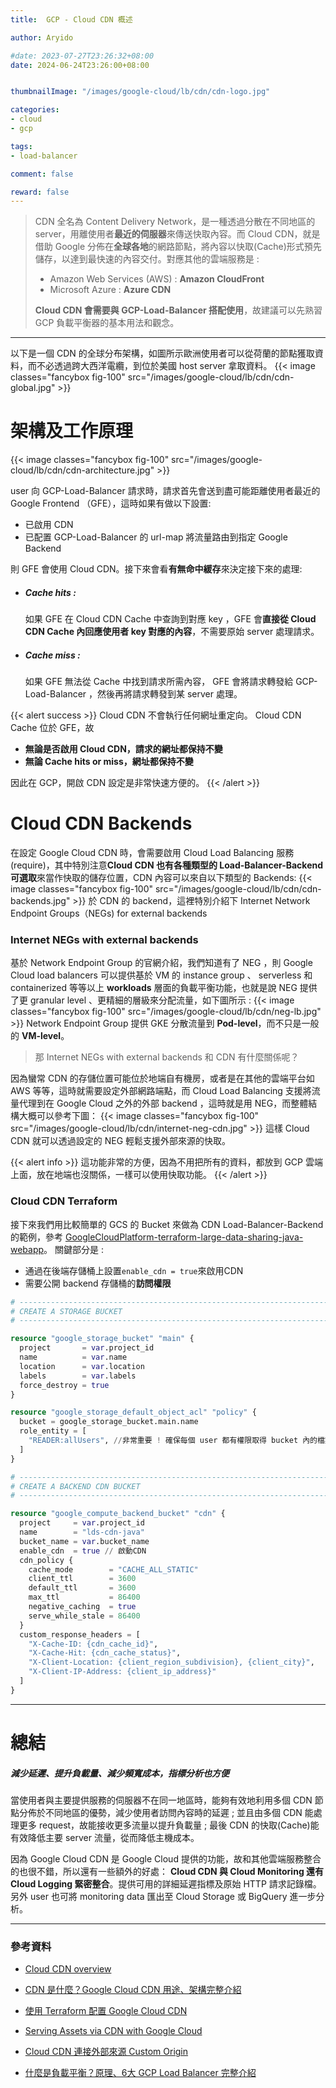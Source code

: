 ```yaml
---
title:  GCP - Cloud CDN 概述

author: Aryido

#date: 2023-07-27T23:26:32+08:00
date: 2024-06-24T23:26:00+08:00


thumbnailImage: "/images/google-cloud/lb/cdn/cdn-logo.jpg"

categories:
- cloud
- gcp

tags:
- load-balancer

comment: false

reward: false
---
```

<!--BODY-->
> CDN 全名為 Content Delivery Network，是一種透過分散在不同地區的 server，用離使用者**最近的伺服器**來傳送快取內容。而 Cloud CDN，就是借助 Google 分佈在**全球各地**的網路節點，將內容以快取(Cache)形式預先儲存，以達到最快速的內容交付。對應其他的雲端服務是 :
> - Amazon Web Services (AWS) : **Amazon CloudFront**
> - Microsoft Azure : **Azure CDN**
>
> **Cloud CDN 會需要與 GCP-Load-Balancer 搭配使用**，故建議可以先熟習 GCP 負載平衡器的基本用法和觀念。
<!--more-->

---

以下是一個 CDN 的全球分布架構，如圖所示歐洲使用者可以從荷蘭的節點獲取資料，而不必透過跨大西洋電纜，到位於美國 host server 拿取資料。
{{< image classes="fancybox fig-100" src="/images/google-cloud/lb/cdn/cdn-global.jpg" >}} 

# 架構及工作原理
{{< image classes="fancybox fig-100" src="/images/google-cloud/lb/cdn/cdn-architecture.jpg" >}}

user 向 GCP-Load-Balancer 請求時，請求首先會送到盡可能距離使用者最近的 Google Frontend （GFE），這時如果有做以下設置:
- 已啟用 CDN
- 已配置 GCP-Load-Balancer 的 url-map 將流量路由到指定 Google Backend

則 GFE 會使用 Cloud CDN。接下來會看**有無命中緩存**來決定接下來的處理:

- ##### Cache hits :

  如果 GFE 在 Cloud CDN Cache 中查詢到對應 key ，GFE 會**直接從 Cloud CDN Cache 內回應使用者 key 對應的內容**，不需要原始 server 處理請求。

- ##### Cache miss :

  如果 GFE 無法從 Cache 中找到請求所需內容， GFE 會將請求轉發給 GCP-Load-Balancer ，然後再將請求轉發到某 server 處理。

{{< alert success >}}
Cloud CDN 不會執行任何網址重定向。 Cloud CDN  Cache 位於 GFE，故

- **無論是否啟用 Cloud CDN，請求的網址都保持不變**
- **無論 Cache hits or miss，網址都保持不變**

因此在 GCP，開啟 CDN 設定是非常快速方便的。
{{< /alert >}}

# Cloud CDN Backends
在設定 Google Cloud CDN 時，會需要啟用 Cloud Load Balancing 服務 (require)，其中特別注意**Cloud CDN 也有各種類型的 Load-Balancer-Backend 可選取**來當作快取的儲存位置，CDN 內容可以來自以下類型的 Backends:
{{< image classes="fancybox fig-100" src="/images/google-cloud/lb/cdn/cdn-backends.jpg" >}}
於 CDN 的 backend，這裡特別介紹下 Internet Network Endpoint Groups（NEGs) for external backends

### Internet NEGs with external backends
基於 Network Endpoint Group 的官網介紹，我們知道有了 NEG ，則 Google Cloud load balancers 可以提供基於 VM 的 instance group 、 serverless 和 containerized 等等以上 **workloads** 層面的負載平衡功能，也就是說 NEG 提供了更 granular level 、更精細的層級來分配流量，如下圖所示 : 
{{< image classes="fancybox fig-100" src="/images/google-cloud/lb/cdn/neg-lb.jpg" >}}
Network Endpoint Group 提供 GKE 分散流量到 **Pod-level**，而不只是一般的 **VM-level**。

> 那 Internet NEGs with external backends 和 CDN 有什麼關係呢？

因為蠻常 CDN 的存儲位置可能位於地端自有機房，或者是在其他的雲端平台如 AWS 等等，這時就需要設定外部網路端點，而 Cloud Load Balancing 支援將流量代理到在 Google Cloud 之外的外部 backend ，這時就是用 NEG，而整體結構大概可以參考下圖：
{{< image classes="fancybox fig-100" src="/images/google-cloud/lb/cdn/internet-neg-cdn.jpg" >}}
這樣 Cloud CDN 就可以透過設定的 NEG 輕鬆支援外部來源的快取。

{{< alert info >}}
這功能非常的方便，因為不用把所有的資料，都放到 GCP 雲端上面，放在地端也沒關係，一樣可以使用快取功能。
{{< /alert >}}

### Cloud CDN Terraform

接下來我們用比較簡單的 GCS 的 Bucket 來做為 CDN Load-Balancer-Backend 的範例，參考 [GoogleCloudPlatform-terraform-large-data-sharing-java-webapp](https://github.com/GoogleCloudPlatform/terraform-large-data-sharing-java-webapp)。 關鍵部分是 :
- 通過在後端存儲桶上設置```enable_cdn = true```來啟用CDN
- 需要公開 backend 存儲桶的**訪問權限**
```Terraform
# ------------------------------------------------------------------------------
# CREATE A STORAGE BUCKET
# ------------------------------------------------------------------------------

resource "google_storage_bucket" "main" {
  project       = var.project_id
  name          = var.name
  location      = var.location
  labels        = var.labels
  force_destroy = true
}

resource "google_storage_default_object_acl" "policy" {
  bucket = google_storage_bucket.main.name
  role_entity = [
    "READER:allUsers", //非常重要 ! 確保每個 user 都有權限取得 bucket 內的檔案
  ]
}

# ------------------------------------------------------------------------------
# CREATE A BACKEND CDN BUCKET
# ------------------------------------------------------------------------------

resource "google_compute_backend_bucket" "cdn" {
  project     = var.project_id
  name        = "lds-cdn-java"
  bucket_name = var.bucket_name
  enable_cdn  = true // 啟動CDN
  cdn_policy {
    cache_mode        = "CACHE_ALL_STATIC"
    client_ttl        = 3600
    default_ttl       = 3600
    max_ttl           = 86400
    negative_caching  = true
    serve_while_stale = 86400
  }
  custom_response_headers = [
    "X-Cache-ID: {cdn_cache_id}",
    "X-Cache-Hit: {cdn_cache_status}",
    "X-Client-Location: {client_region_subdivision}, {client_city}",
    "X-Client-IP-Address: {client_ip_address}"
  ]
}
```

---

# 總結

##### 減少延遲、提升負載量、減少頻寬成本，指標分析也方便

當使用者與主要提供服務的伺服器不在同一地區時，能夠有效地利用多個 CDN 節點分佈於不同地區的優勢，減少使用者訪問內容時的延遲 ; 並且由多個 CDN 能處理更多 request，故能接收更多流量以提升負載量 ; 最後 CDN 的快取(Cache)能有效降低主要 server 流量，從而降低主機成本。


因為 Google Cloud CDN 是 Google Cloud 提供的功能，故和其他雲端服務整合的也很不錯，所以還有一些額外的好處： **Cloud CDN 與 Cloud Monitoring 還有 Cloud Logging 緊密整合**。提供可用的詳細延遲指標及原始 HTTP 請求記錄檔。另外 user 也可將 monitoring data 匯出至 Cloud Storage 或 BigQuery 進一步分析。


---

### 參考資料
- [Cloud CDN overview](https://cloud.google.com/cdn/docs/overview#removing_content_from_the_cache)

- [CDN 是什麼？Google Cloud CDN 用途、架構完整介紹](https://blog.cloud-ace.tw/networking-website/cdn/cloud-cdn-intro/)

- [使用 Terraform 配置 Google Cloud CDN](https://medium.com/cognite/configuring-google-cloud-cdn-with-terraform-ab65bb0456a9)

- [Serving Assets via CDN with Google Cloud](https://hackersandslackers.com/cdn-google-cloud/)

- [Cloud CDN 連接外部來源 Custom Origin](https://ikala.cloud/cloud-cdn-custom-origin/)

- [什麼是負載平衡？原理、6大 GCP Load Balancer 完整介紹](https://blog.cloud-ace.tw/networking-website/load-balance/gcp-load-balancer-introduction/)